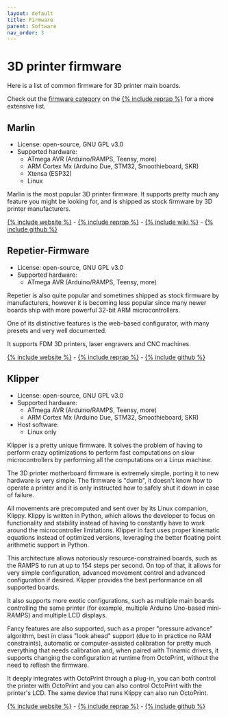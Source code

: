 ```yaml
---
layout: default
title: Firmware
parent: Software
nav_order: 3
---
```


# 3D printer firmware

Here is a list of common firmware for 3D printer main boards.

Check out the [firmware category](https://www.reprap.org/wiki/Category:Firmware) on the [{% include reprap %}](https://www.reprap.org) for a more extensive list.

## Marlin

- License: open-source, GNU GPL v3.0
- Supported hardware:
  - ATmega AVR (Arduino/RAMPS, Teensy, more)
  - ARM Cortex Mx (Arduino Due, STM32, Smoothieboard, SKR)
  - Xtensa (ESP32)
  - Linux

Marlin is the most popular 3D printer firmware. It supports pretty much any feature you might be looking for, and is shipped as stock firmware by 3D printer manufacturers.

[{% include website %}](https://marlinfw.org/) - [{% include reprap %}](https://reprap.org/wiki/Marlin) - [{% include wiki %}](https://en.wikipedia.org/wiki/Marlin_(firmware)) - [{% include github %}](https://github.com/MarlinFirmware/Marlin)


## Repetier-Firmware

- License: open-source, GNU GPL v3.0
- Supported hardware:
  - ATmega AVR (Arduino/RAMPS, Teensy, more)

Repetier is also quite popular and sometimes shipped as stock firmware by manufacturers, however it is becoming less popular since many newer boards ship with more powerful 32-bit ARM microcontrollers.

One of its distinctive features is the web-based configurator, with many presets and very well documented.

It supports FDM 3D printers, laser engravers and CNC machines.

[{% include website %}](https://www.repetier.com/documentation/repetier-firmware/) - [{% include reprap %}](https://reprap.org/wiki/Repetier-Firmware) - [{% include github %}](https://github.com/repetier/Repetier-Firmware)


## Klipper

- License: open-source, GNU GPL v3.0
- Supported hardware:
  - ATmega AVR (Arduino/RAMPS, Teensy, more)
  - ARM Cortex Mx (Arduino Due, STM32, Smoothieboard, SKR)
- Host software:
  - Linux only

Klipper is a pretty unique firmware. It solves the problem of having to perform crazy optimizations to perform fast computations on slow microcontrollers by performing all the computations on a Linux machine.

The 3D printer motherboard firmware is extremely simple, porting it to new hardware is very simple. The firmware is "dumb", it doesn't know how to operate a printer and it is only instructed how to safely shut it down in case of failure.

All movements are precomputed and sent over by its Linux companion, Klippy. Klippy is written in Python, which allows the developer to focus on functionality and stability instead of having to constantly have to work around the microcontroller limitations. Klipper in fact uses proper kinematic equations instead of optimized versions, leveraging the better floating point arithmetic support in Python.

This architecture allows notoriously resource-constrained boards, such as the RAMPS to run at up to 154 steps per second. On top of that, it allows for very simple configuration, advanced movement control and advanced configuration if desired. Klipper provides the best performance on all supported boards.

It also supports more exotic configurations, such as multiple main boards controlling the same printer (for example, multiple Arduino Uno-based mini-RAMPS) and multiple LCD displays.

Fancy features are also supported, such as a proper "pressure advance" algorithm, best in class "look ahead" support (due to in practice no RAM constraints), automatic or computer-assisted calibration for pretty much everything that needs calibration and, when paired with Trinamic drivers, it supports changing the configuration at runtime from OctoPrint, without the need to reflash the firmware.

It deeply integrates with OctoPrint through a plug-in, you can both control the printer with OctoPrint and you can also control OctoPrint with the printer's LCD. The same device that runs Klippy can also run OctoPrint.

[{% include website %}](https://www.klipper3d.org/) - [{% include reprap %}](https://reprap.org/wiki/Klipper) - [{% include github %}](https://github.com/KevinOConnor/klipper/)
